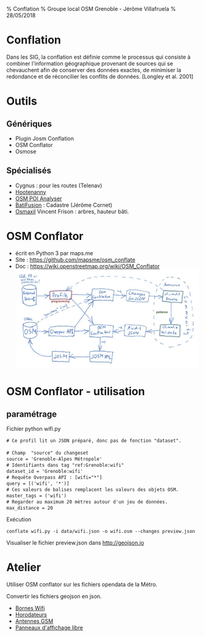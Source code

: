 % Conflation
% Groupe local OSM Grenoble - Jérôme Villafruela
% 28/05/2018



# Conflation

Dans les SIG, la conflation est définie comme le processus qui consiste à combiner l'information géographique provenant de sources qui se chevauchent afin de conserver des données exactes, de minimiser la redondance et de réconcilier les conflits de données. [Longley et al. 2001]

# Outils

## Génériques

- Plugin Josm Conflation
- OSM Conflator
- Osmose

## Spécialisés

- Cygnus : pour les routes (Telenav)
- [Hootenanny](https://github.com/ngageoint/hootenanny)
- [OSM POI Analyser](http://openstreetmap.me/) 
- [BatiFusion](https://github.com/jecor/bati-fusion) : Cadastre (Jérôme Cornet)
- [Osmaxil](https://github.com/vince-from-nice/osmaxil) Vincent Frison : arbres, hauteur bâti.

# OSM Conflator

* écrit en Python 3 par maps.me 
* Site : https://github.com/mapsme/osm_conflate
* Doc : https://wiki.openstreetmap.org/wiki/OSM_Conflator
![workflow](images/conflate_audit_chart.jpg)

# OSM Conflator - utilisation

## paramétrage

Fichier python  wifi.py

````
# Ce profil lit un JSON préparé, donc pas de fonction "dataset".

# Champ  "source" du changeset
source = 'Grenoble-Alpes Métropole'
# Identifiants dans tag "ref:Grenoble:wifi" 
dataset_id = 'Grenoble:wifi'
# Requête Overpass API : [wifi="*"]
query = [('wifi', '*')]
# Ces valeurs de balises remplacent les valeurs des objets OSM.
master_tags = ('wifi')
# Regarder au maximum 20 mètres autour d'un jeu de données.
max_distance = 20
````

Exécution

````
conflate wifi.py -i data/wifi.json -o wifi.osm --changes preview.json
````

Visualiser le fichier preview.json dans http://geojson.io 

# Atelier

Utiliser OSM conflator sur les fichiers opendata de la Métro.

Convertir les fichiers geojson en json.

- [Bornes Wifi](http://data.metropolegrenoble.fr/ckan/dataset/bornes-wifi-gratuites-de-grenoble)
- [Horodateurs](http://data.metropolegrenoble.fr/ckan/dataset/emplacement-des-horodateurs-sur-grenoble)
- [Antennes GSM](http://data.metropolegrenoble.fr/ckan/dataset/l-ensemble-des-antennes-gsm)
- [Panneaux d'affichage libre](http://data.beta.metropole-grenoble.fr/dataset/panneaux-d-affichage-libre)